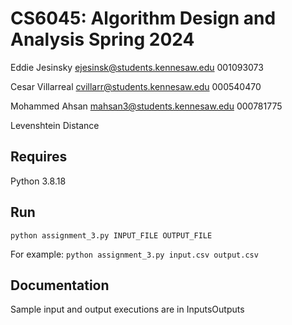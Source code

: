 # CS6045: Algorithm Design and Analysis Spring 2024

Eddie Jesinsky
ejesinsk@students.kennesaw.edu
001093073

Cesar Villarreal
cvillarr@students.kennesaw.edu
000540470

Mohammed Ahsan
mahsan3@students.kennesaw.edu
000781775

Levenshtein Distance

## Requires

Python 3.8.18

## Run

`python assignment_3.py INPUT_FILE OUTPUT_FILE`

For example:
`python assignment_3.py input.csv output.csv`

## Documentation

Sample input and output executions are in InputsOutputs